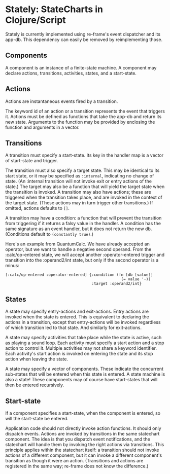 # Stately: StateCharts in Clojure/Script

Stately is currently implemented using re-frame's event dispatcher and its app-db.
This dependency can easily be removed by reimplementing those.

## Components

A component is an instance of a finite-state machine.
A component may declare actions, transitions, activities, states, and a start-state.

## Actions

Actions are instantaneous events fired by a transition.

The keyword id of an action or a transition represents the event that triggers it.
Actions must be defined as functions that take the app-db and return its new state.
Arguments to the function may be provided by enclosing the function and arguments in a vector.

## Transitions

A transition must specify a start-state. Its key in the handler map is a vector of start-state and trigger.

The transition must also specify a target state. This may be identical to its start state,
or it may be specified as `:internal`, indicating no change of state.
(An :internal transition will not invoke exit or entry actions of the state.)
The target may also be a function that will yield the target state when the transition is invoked.
A transition may also have actions; these are triggered when the transition takes place,
and are invoked in the context of the target state.
(These actions may in turn trigger other transitions.) If omitted, actions
defaults to `[]`.

A transition may have a condition: a function that will prevent the transition
from triggering if it returns a falsy value in the handler.
A condition has the same signature as an event handler, but it does not return the new db.
(Conditions default to `(constantly true)`.)

Here's an example from QuantumCalc. We have already accepted an operator, but we want to handle
a negative second operand. From the :calc/op-entered state, we will accept another
:operator-entered trigger and transition into the :operand2/int state,
but only if the second operator is a minus:

```
[:calc/op-entered :operator-entered] {:condition (fn [db [value]]
                                                   (= value '-))
                                      :target :operand2/int}
```


## States

A state may specify entry-actions and exit-actions.
Entry actions are invoked when the state is entered. This is equivalent to declaring
the actions in a transition, except that entry-actions
will be invoked regardless of which transition led to that state.
And similarly for exit-actions.


A state may specify activities that take place while the state is active,
such as playing a sound loop.
Each activity must specify a start action and a stop action to control it.
Multiple activities may not share a keyword identifier.
Each activity's start action is invoked on entering the state
and its stop action when leaving the state.

A state may specify a vector of components. These indicate the concurrent sub-states that will
be entered when this state is entered. A state machine is also a state!
These components may of course have
start-states that will then be entered recursively. 

## Start-state

If a component specifies a start-state, when the component is entered,
so will the start-state be entered.


Application code should not directly invoke action functions. It should only dispatch events.
Actions are invoked by transitions in the same statechart component.
The idea is that you dispatch event notifications, and the statechart
will handle them by invoking the right actions via transitions.
This principle applies within the statechart itself: a transition should not
invoke actions of a different component, but it can invoke a different component's
transition as though it were an action. (Transitions and actions are registered
in the same way; re-frame does not know the difference.)
